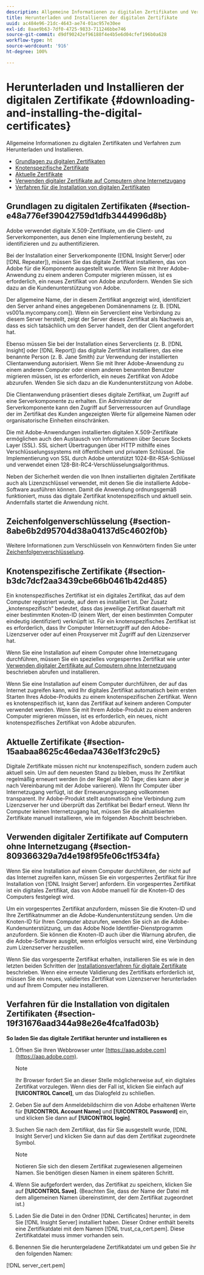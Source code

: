 ```yaml
---
description: Allgemeine Informationen zu digitalen Zertifikaten und Verfahren zum Herunterladen und Installieren.
title: Herunterladen und Installieren der digitalen Zertifikate
uuid: ac484e96-21dc-4643-ae74-01ac957e30ee
exl-id: 8aae9b63-7df0-4725-9833-711246bbe746
source-git-commit: d9df90242ef96188f4e4b5e6d04cfef196b0a628
workflow-type: ht
source-wordcount: '916'
ht-degree: 100%

---
```


# Herunterladen und Installieren der digitalen Zertifikate {#downloading-and-installing-the-digital-certificates}

Allgemeine Informationen zu digitalen Zertifikaten und Verfahren zum Herunterladen und Installieren.

* [Grundlagen zu digitalen Zertifikaten](../../../../../home/c-inst-svr/c-install-ins-svr/t-install-proc-inst-svr-dpu/c-dnld-dgtl-cert/c-dnld-dgtl-cert.md#section-e48a776ef39042759d1dfb3444996d8b)
* [Knotenspezifische Zertifikate](../../../../../home/c-inst-svr/c-install-ins-svr/t-install-proc-inst-svr-dpu/c-dnld-dgtl-cert/c-dnld-dgtl-cert.md#section-b3dc7dcf2aa3439cbe66b0461b42d485)
* [Aktuelle Zertifikate](../../../../../home/c-inst-svr/c-install-ins-svr/t-install-proc-inst-svr-dpu/c-dnld-dgtl-cert/c-dnld-dgtl-cert.md#section-15aabaa8625c46edaa7436e1f3fc29c5)
* [Verwenden digitaler Zertifikate auf Computern ohne Internetzugang](../../../../../home/c-inst-svr/c-install-ins-svr/t-install-proc-inst-svr-dpu/c-dnld-dgtl-cert/c-dnld-dgtl-cert.md#section-809366329a7d4e198f95fe06c1f534fa)
* [Verfahren für die Installation von digitalen Zertifikaten](../../../../../home/c-inst-svr/c-install-ins-svr/t-install-proc-inst-svr-dpu/c-dnld-dgtl-cert/c-dnld-dgtl-cert.md#section-19f31676aad344a98e26e4fca1fad03b)

## Grundlagen zu digitalen Zertifikaten {#section-e48a776ef39042759d1dfb3444996d8b}

Adobe verwendet digitale X.509-Zertifikate, um die Client- und Serverkomponenten, aus denen eine Implementierung besteht, zu identifizieren und zu authentifizieren.

Bei der Installation einer Serverkomponente ([!DNL Insight Server] oder [!DNL Repeater]), müssen Sie das digitale Zertifikat installieren, das von Adobe für die Komponente ausgestellt wurde. Wenn Sie mit Ihrer Adobe-Anwendung zu einem anderen Computer migrieren müssen, ist es erforderlich, ein neues Zertifikat von Adobe anzufordern. Wenden Sie sich dazu an die Kundenunterstützung von Adobe.

Der allgemeine Name, der in diesem Zertifikat angezeigt wird, identifiziert den Server anhand eines angegebenen Domänennamens (z. B. [!DNL vs001a.mycompany.com]). Wenn ein Serverclient eine Verbindung zu diesem Server herstellt, zeigt der Server dieses Zertifikat als Nachweis an, dass es sich tatsächlich um den Server handelt, den der Client angefordert hat.

Ebenso müssen Sie bei der Installation eines Serverclients (z. B. [!DNL Insight] oder [!DNL Report]) das digitale Zertifikat installieren, das eine benannte Person (z. B. Jane Smith) zur Verwendung der installierten Clientanwendung autorisiert. Wenn Sie mit Ihrer Adobe-Anwendung zu einem anderen Computer oder einem anderen benannten Benutzer migrieren müssen, ist es erforderlich, ein neues Zertifikat von Adobe abzurufen. Wenden Sie sich dazu an die Kundenunterstützung von Adobe.

Die Clientanwendung präsentiert dieses digitale Zertifikat, um Zugriff auf eine Serverkomponente zu erhalten. Ein Administrator der Serverkomponente kann den Zugriff auf Serverressourcen auf Grundlage der im Zertifikat des Kunden angezeigten Werte für allgemeine Namen oder organisatorische Einheiten einschränken.

Die mit Adobe-Anwendungen installierten digitalen X.509-Zertifikate ermöglichen auch den Austausch von Informationen über Secure Sockets Layer (SSL). SSL sichert Übertragungen über HTTP mithilfe eines Verschlüsselungssystems mit öffentlichem und privatem Schlüssel. Die Implementierung von SSL durch Adobe unterstützt 1024-Bit-RSA-Schlüssel und verwendet einen 128-Bit-RC4-Verschlüsselungsalgorithmus.

Neben der Sicherheit werden die von Ihnen installierten digitalen Zertifikate auch als Lizenzschlüssel verwendet, mit denen Sie die installierte Adobe-Software ausführen können. Damit die Anwendung ordnungsgemäß funktioniert, muss das digitale Zertifikat knotenspezifisch und aktuell sein. Andernfalls startet die Anwendung nicht.

## Zeichenfolgenverschlüsselung {#section-8abe6b2d95704d38a04137d5c4602f0b}

Weitere Informationen zum Verschlüsseln von Kennwörtern finden Sie unter [Zeichenfolgenverschlüsselung](../../../../../home/c-inst-svr/c-install-ins-svr/t-install-proc-inst-svr-dpu/c-dnld-dgtl-cert/string-encryption.md#concept-35da0b53650a4d7e82b240ad27f6d45a).

## Knotenspezifische Zertifikate {#section-b3dc7dcf2aa3439cbe66b0461b42d485}

Ein knotenspezifisches Zertifikat ist ein digitales Zertifikat, das auf dem Computer registriert wurde, auf dem es installiert ist. Der Zusatz „knotenspezifisch“ bedeutet, dass das jeweilige Zertifikat dauerhaft mit einer bestimmten Knoten-ID (einem Wert, der einen bestimmten Computer eindeutig identifiziert) verknüpft ist. Für ein knotenspezifisches Zertifikat ist es erforderlich, dass Ihr Computer Internetzugriff auf den Adobe-Lizenzserver oder auf einen Proxyserver mit Zugriff auf den Lizenzserver hat.

Wenn Sie eine Installation auf einem Computer ohne Internetzugang durchführen, müssen Sie ein spezielles vorgesperrtes Zertifikat wie unter [Verwenden digitaler Zertifikate auf Computern ohne Internetzugang](../../../../../home/c-inst-svr/c-install-ins-svr/t-install-proc-inst-svr-dpu/c-dnld-dgtl-cert/c-dnld-dgtl-cert.md#section-809366329a7d4e198f95fe06c1f534fa) beschrieben abrufen und installieren.

Wenn Sie eine Installation auf einem Computer durchführen, der auf das Internet zugreifen kann, wird Ihr digitales Zertifikat automatisch beim ersten Starten Ihres Adobe-Produkts zu einem knotenspezifischen Zertifikat. Wenn es knotenspezifisch ist, kann das Zertifikat auf keinem anderen Computer verwendet werden. Wenn Sie mit Ihrem Adobe-Produkt zu einem anderen Computer migrieren müssen, ist es erforderlich, ein neues, nicht knotenspezifisches Zertifikat von Adobe abzurufen.

## Aktuelle Zertifikate {#section-15aabaa8625c46edaa7436e1f3fc29c5}

Digitale Zertifikate müssen nicht nur knotenspezifisch, sondern zudem auch aktuell sein. Um auf dem neuesten Stand zu bleiben, muss Ihr Zertifikat regelmäßig erneuert werden (in der Regel alle 30 Tage; dies kann aber je nach Vereinbarung mit der Adobe variieren). Wenn Ihr Computer über Internetzugang verfügt, ist der Erneuerungsvorgang vollkommen transparent. Ihr Adobe-Produkt stellt automatisch eine Verbindung zum Lizenzserver her und überprüft das Zertifikat bei Bedarf erneut. Wenn Ihr Computer keinen Internetzugang hat, müssen Sie die aktualisierten Zertifikate manuell installieren, wie im folgenden Abschnitt beschrieben.

## Verwenden digitaler Zertifikate auf Computern ohne Internetzugang {#section-809366329a7d4e198f95fe06c1f534fa}

Wenn Sie eine Installation auf einem Computer durchführen, der nicht auf das Internet zugreifen kann, müssen Sie ein vorgesperrtes Zertifikat für Ihre Installation von [!DNL Insight Server] anfordern. Ein vorgesperrtes Zertifikat ist ein digitales Zertifikat, das von Adobe manuell für die Knoten-ID des Computers festgelegt wird.

Um ein vorgesperrtes Zertifikat anzufordern, müssen Sie die Knoten-ID und Ihre Zertifikatnummer an die Adobe-Kundenunterstützung senden. Um die Knoten-ID für Ihren Computer abzurufen, wenden Sie sich an die Adobe-Kundenunterstützung, um das Adobe Node Identifier-Dienstprogramm anzufordern. Sie können die Knoten-ID auch über die Warnung abrufen, die die Adobe-Software ausgibt, wenn erfolglos versucht wird, eine Verbindung zum Lizenzserver herzustellen.

Wenn Sie das vorgesperrte Zertifikat erhalten, installieren Sie es wie in den letzten beiden Schritten der [Installationsverfahren für digitale Zertifikate](../../../../../home/c-inst-svr/c-install-ins-svr/t-install-proc-inst-svr-dpu/c-dnld-dgtl-cert/c-dnld-dgtl-cert.md#section-19f31676aad344a98e26e4fca1fad03b) beschrieben. Wenn eine erneute Validierung des Zertifikats erforderlich ist, müssen Sie ein neues, validiertes Zertifikat vom Lizenzserver herunterladen und auf Ihrem Computer neu installieren.

## Verfahren für die Installation von digitalen Zertifikaten {#section-19f31676aad344a98e26e4fca1fad03b}

**So laden Sie das digitale Zertifikat herunter und installieren es**

1. Öffnen Sie Ihren Webbrowser unter [https://aap.adobe.com](https://aap.adobe.com).

   >[!NOTE]
   >
   >Ihr Browser fordert Sie an dieser Stelle möglicherweise auf, ein digitales Zertifikat vorzulegen. Wenn dies der Fall ist, klicken Sie einfach auf **[!UICONTROL Cancel]**, um das Dialogfeld zu schließen.

1. Geben Sie auf dem Anmeldebildschirm die von Adobe erhaltenen Werte für **[!UICONTROL Account Name]** und **[!UICONTROL Password]** ein, und klicken Sie dann auf **[!UICONTROL login]**.

1. Suchen Sie nach dem Zertifikat, das für Sie ausgestellt wurde, [!DNL Insight Server] und klicken Sie dann auf das dem Zertifikat zugeordnete Symbol.

   >[!NOTE]
   >
   >Notieren Sie sich den diesem Zertifikat zugewiesenen allgemeinen Namen. Sie benötigen diesen Namen in einem späteren Schritt.

1. Wenn Sie aufgefordert werden, das Zertifikat zu speichern, klicken Sie auf **[!UICONTROL Save]**. (Beachten Sie, dass der Name der Datei mit dem allgemeinen Namen übereinstimmt, der dem Zertifikat zugeordnet ist.)
1. Laden Sie die Datei in den Ordner [!DNL Certificates] herunter, in dem Sie [!DNL Insight Server] installiert haben. Dieser Ordner enthält bereits eine Zertifikatdatei mit dem Namen [!DNL trust_ca_cert.pem]. Diese Zertifikatdatei muss immer vorhanden sein.

1. Benennen Sie die heruntergeladene Zertifikatdatei um und geben Sie ihr den folgenden Namen:

[!DNL server_cert.pem]
